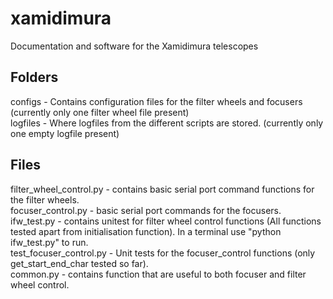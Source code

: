 # xamidimura
Documentation and software for the Xamidimura telescopes


## Folders
configs - Contains configuration files for the filter wheels and focusers (currently only one filter wheel file present)  
logfiles - Where logfiles from the different scripts are stored. (currently only one empty logfile present)  

## Files
filter_wheel_control.py - contains basic serial port command functions for the filter wheels.  
focuser_control.py - basic serial port commands for the focusers.  
ifw_test.py - contains unitest for filter wheel control functions (All functions tested apart from initialisation function). In a terminal use "python ifw_test.py" to run.  
test_focuser_control.py - Unit tests for the focuser_control functions (only get_start_end_char tested so far).  
common.py - contains function that are useful to both focuser and filter wheel control.                
